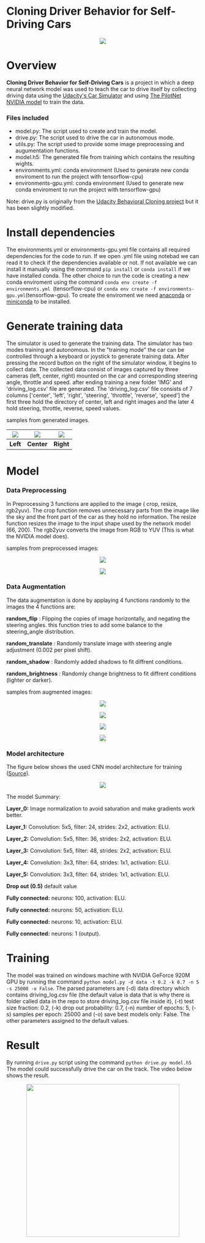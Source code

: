 # Cloning Driver Behavior for Self-Driving Cars

<p align="center"><img src="assets/flat_track.gif"></p>

# Overview
**Cloning Driver Behavior for Self-Driving Cars** is a project in which a deep neural network model was used to teach the car to drive itself by collecting driving data using the [Udacity's Car Simulator](https://github.com/udacity/self-driving-car-sim) and using [The PilotNet NVIDIA model](https://devblogs.nvidia.com/parallelforall/deep-learning-self-driving-cars/) to train the data.
### Files included
- model.py: The script used to create and train the model.
- drive.py: The script used to drive the car in autonomous mode. 
- utils.py: The script used to provide some image preprocessing and augumentation functions.
- model.h5: The generated file from training which contains the resulting wights.
- environments.yml: conda environment (Used to generate new conda enviroment to run the project with tensorflow-cpu)
- environments-gpu.yml: conda environment (Used to generate new conda enviroment to run the project with tensorflow-gpu)

Note: drive.py is originally from the [Udacity Behavioral Cloning project](https://github.com/udacity/CarND-Behavioral-Cloning-P3) but it has been slightly modified.

# Install dependencies
The environments.yml or environments-gpu.yml file contains all required dependencies for the code to run. If we open .yml file using notebad we can read it to check if the dependencies available or not. If not available we can install it manually using the command ```pip install``` or ```conda install``` if we have installed conda. The other choice to run the code is creating a new conda enviroment using the command ```conda env create -f environments.yml ```(tensorflow-cpu) or ```conda env create -f environments-gpu.yml```(tensorflow-gpu). To create the enviroment we need [anaconda](https://www.continuum.io/downloads) or [miniconda](https://conda.io/miniconda.html) to be installed.
 
# Generate training data
The simulator is used to generate the training data.  The simulator has two modes training and autonomous. In the "training mode" the car can be controlled through a keyboard or joystick to generate training data. After pressing the record button on the right of the simulator window, it begins to collect data. The collected data consist of images captured by three cameras (left, center,  right) mounted on the car and corresponding steering angle, throttle and speed. after ending training a new folder 'IMG' and 'driving_log.csv' file are generated. The 'driving_log.csv' file consists of 7 columns ['center', 'left', 'right', 'steering', 'throttle', 'reverse', 'speed'] the first three hold the directory of center, left and right images and the later 4 hold steering, throttle, reverse, speed values.

samples from generated images.

| ![](assets/left_train.jpg) | ![](assets/center_train.jpg) |![](assets/right_train.jpg) | 
| ---------------------------------------- | ---------------------------------------- | ---------------------------------------- |
| **Left**                                 | **Center**                               | **Right**                                |

# Model

### Data Preprocessing

In Preprocessing 3 functions are applied to the image ( crop, resize, rgb2yuv). The crop function removes unnecessary parts from the image like the sky and the front part of the car as they hold no information. The resize function resizes the image to the input shape used by the network model (66, 200). The rgb2yuv converts the image from RGB to YUV (This is what the NVIDIA model does).

samples from preprocessed images:

<p align="center"><img src="assets/orginal_image_3.png"></p>
<p align="center"><img src="assets/preprocessed_image.png"></p>

 ### Data Augmentation
 
The data augmentation is done by applaying 4 functions randomly to the images the 4 functions are:

**random_flip** : Flipping the copies of image horizontally, and negating the steering angles. this function tries to add some                     balance to the steering_angle distribution.

**random_translate** : Randomly translate image with steering angle adjustment (0.002 per pixel shift).

**random_shadow** : Randomly added shadows to fit diffrent conditions.

**random_brightness** : Randomly change brightness to fit diffrent conditions (lighter or darker).

samples from augmented images:

<p align="center"><img src="assets/fliping_image.png"></p>
<p align="center"><img src="assets/translate_image.png"></p>
<p align="center"><img src="assets/shadow_image.png"></p>
<p align="center"><img src="assets/brightnes_image.png"></p>

### Model architecture

The figure below shows the used CNN model architecture for training ([Source](https://devblogs.nvidia.com/deep-learning-self-driving-cars/)).

<p align="center"><img src="assets/cnn-architecture.png"></p>

The model Summary:

**Layer_0:**  Image normalization to avoid saturation and make gradients work better.

**Layer_1:**    Convolution: 5x5, filter: 24, strides: 2x2, activation: ELU.

**Layer_2:**    Convolution: 5x5, filter: 36, strides: 2x2, activation: ELU.

**Layer_3:**    Convolution: 5x5, filter: 48, strides: 2x2, activation: ELU.

**Layer_4:**    Convolution: 3x3, filter: 64, strides: 1x1, activation: ELU.

**Layer_5:**    Convolution: 3x3, filter: 64, strides: 1x1, activation: ELU.

**Drop out (0.5)**   default value

**Fully connected:**   neurons: 100, activation: ELU.

**Fully connected:**   neurons: 50, activation: ELU.

**Fully connected:**   neurons: 10, activation: ELU.

**Fully connected:**   neurons: 1 (output).

# Training

The model was trained on windows machine with NVIDIA GeForce 920M GPU by running the command ```python model.py -d data -t 0.2 -k 0.7 -n 5 -s 25000 -o False```. The parsed parameters are (-d) data directory which contains driving_log.csv file (the default value is data that is why there is folder called data in the repo to store driving_log.csv file inside it), (-t) test size fraction: 0.2, (-k) drop out probability: 0.7, (-n) number of epochs: 5, (-s) samples per epoch: 25000 and (-o) save best models only: False. The other parameters assigned to the default values.

# Result

By running ```drive.py``` script using the command ```python drive.py model.h5``` The model could successfully drive the car on the track. The video below shows the result.

 <p align="center"><a href="https://www.youtube.com/watch?v=JI-xxoZxkRU"><img src="https://github.com/maidaly/Cloning-Driver-Behavior-for-SelfDriving-Car/blob/master/assets/youtube_link_image_1.png"  width="400"></a></p> 










